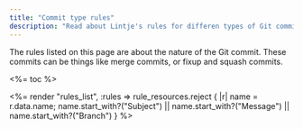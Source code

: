 ```yaml
---
title: "Commit type rules"
description: "Read about Lintje's rules for differen types of Git commits. These commits can be things like merge commits, or fixup and squash commits."
---
```


The rules listed on this page are about the nature of the Git commit. These commits can be things like merge commits, or fixup and squash commits.

<%= toc %>

<%= render "rules_list", :rules => rule_resources.reject { |r| name = r.data.name; name.start_with?("Subject") || name.start_with?("Message") || name.start_with?("Branch") } %>
